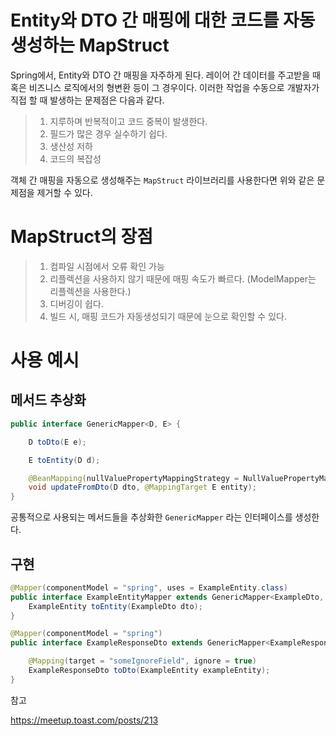# Entity와 DTO 간 매핑에 대한 코드를 자동 생성하는 MapStruct

Spring에서, Entity와 DTO 간 매핑을 자주하게 된다. 레이어 간 데이터를 주고받을 때 혹은 비즈니스 로직에서의 형변환 등이 그 경우이다.
이러한 작업을 수동으로 개발자가 직접 할 때 발생하는 문제점은 다음과 같다.

> 1. 지루하며 반복적이고 코드 중복이 발생한다.
> 2. 필드가 많은 경우 실수하기 쉽다. 
> 3. 생산성 저하
> 4. 코드의 복잡성

객체 간 매핑을 자동으로 생성해주는 `MapStruct` 라이브러리를 사용한다면 위와 같은 문제점을 제거할 수 있다.

# MapStruct의 장점

> 1. 컴파일 시점에서 오류 확인 가능
> 2. 리플렉션을 사용하지 않기 때문에 매핑 속도가 빠르다. (ModelMapper는 리플렉션을 사용한다.)
> 3. 디버깅이 쉽다.
> 4. 빌드 시, 매핑 코드가 자동생성되기 때문에 눈으로 확인할 수 있다.


# 사용 예시
## 메서드 추상화 
``` java
public interface GenericMapper<D, E> {

    D toDto(E e);

    E toEntity(D d);

    @BeanMapping(nullValuePropertyMappingStrategy = NullValuePropertyMappingStrategy.IGNORE)
    void updateFromDto(D dto, @MappingTarget E entity);
}
```

공통적으로 사용되는 메서드들을 추상화한 `GenericMapper` 라는 인터페이스를 생성한다.

## 구현
``` java
@Mapper(componentModel = "spring", uses = ExampleEntity.class)
public interface ExampleEntityMapper extends GenericMapper<ExampleDto, ExampleEntity> {
    ExampleEntity toEntity(ExampleDto dto);
}
```

``` java
@Mapper(componentModel = "spring")
public interface ExampleResponseDto extends GenericMapper<ExampleResponseDto, ExampleEntity> {

    @Mapping(target = "someIgnoreField", ignore = true)
    ExampleResponseDto toDto(ExampleEntity exampleEntity);
}
``` 

참고

https://meetup.toast.com/posts/213